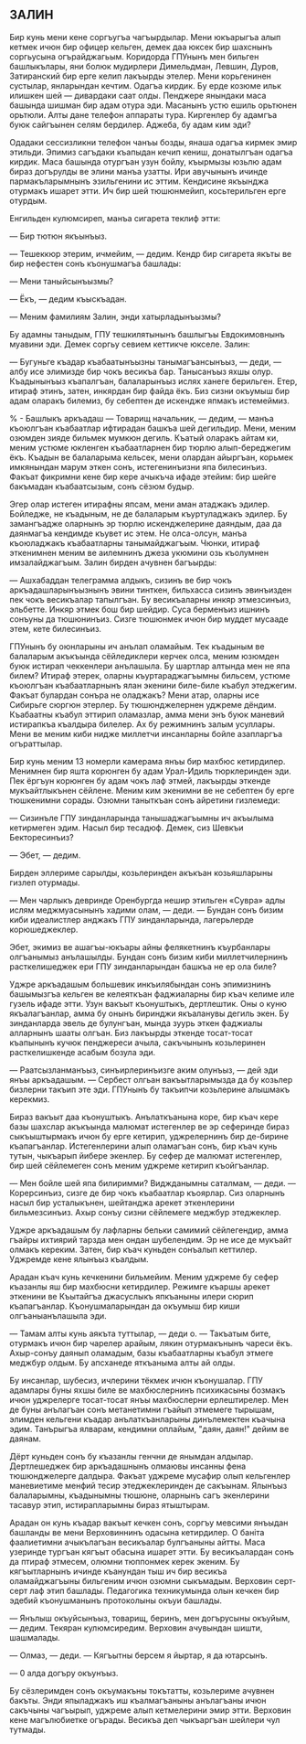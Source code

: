 ## ЗАЛИН

Бир кунь мени кене соргъугъа чагъырдылар.
Мени юкъарыгъа алып кетмек ичюн бир офицер кельген, демек даа юксек бир шахснынъ соргьусына огърайджагьым.
Коридорда ГПУнынъ мен бильген башлыкълары, яни болюк мудирлери Димельдман, Левшин, Дуров, Затиранский бир ерге келип лакъырды этелер.
Мени корьгенинен сустылар, янларындан кечтим.
Одагъа кирдик.
Бу ерде козюме ильк илишкен шей — дивардаки саат олды.
Пенджере янындаки маса башында шишман бир адам отура эди.
Масанынъ устю ешиль орьтюнен орьтюли.
Алты дане телефон аппараты тура.
Киргенлер бу адамгъа буюк сайгъынен селям бердилер.
Аджеба, бу адам ким эди?

Одадаки сессизликни телефон чанъы бозды, янаша одагъа кирмек эмир этильди.
Эпимиз сагъдаки къапыдан кечип кениш, донатылгъан одагъа кирдик.
Маса башында отургъан узун бойлу, къырмызы юзьлю адам бираз догърулды ве элини манъа узатты.
Ири авучынынъ ичинде пармакъларымнынъ эзильгенини ис эттим.
Кендисине якъынджа отурмакъ ишарет этти.
Ич бир шей тюшюнмейип, косьтерильген ерге отурдым.

Енгильден кулюмсиреп, манъа сигарета теклиф этти:

— Бир тютюн якъынъыз.

— Тешеккюр этерим, ичмейим, — дедим.
Кендр бир сигарета якъты ве бир нефестен сонъ къонушмагъа башлады:

— Мени таныйсынъызмы?

— Ёкъ, — дедим къыскъадан.

— Меним фамилиям Залин, энди хатырладынъызмы?

Бу адамны таныдым, ГПУ тешкилятынынъ башлыгъы Евдокимовнынъ муавини эди.
Демек соргьу севием кеттикче юкселе.
Залин:

— Бугуньге къадар къабаатынъызны танымагъансынъыз, — деди, — албу исе элимизде бир чокъ весикъа бар.
Танысанъыз яхшы олур.
Къадынынъыз къапалгъан, балаларынъыз ислях ханеге берильген.
Етер, итираф этинъ, затен, инкярдан бир файда ёкъ.
Биз сизни окъумыш бир адам оларакъ билемиз, бу себептен де искендже япмакъ истемеймиз.

% - Башлыкъ аркъадаш
— Товарищ начальник,
— дедим, — манъа къоюлгъан къабаатлар ифтирадан башкъа шей дегильдир.
Мени, меним озюмден зияде бильмек мумкюн дегиль.
Къатый оларакъ айтам ки, меним устюме юкленген къабаатларнен бир тюрлю алып-береджегим ёкъ.
Къадын ве балаларыма кельсек, мени олардан айыргъан, корьмек имкянындан марум эткен сонъ, истегенинъизни япа билесинъиз.
Факъат фикримни кене бир кере ачыкъча ифаде этейим: бир шейге бакъмадан къабаатсызым, сонъ сёзюм будыр.

Эгер олар истеген итирафны япсам, мени аман атаджакъ эдилер.
Бойледже, не къадыным, не де балаларым къуртуладжакъ эдилер.
Бу замангъадже оларнынъ эр тюрлю искенджелерине даяндым, даа да даянмагъа кендимде къувет ис этем.
Не олса-олсун, манъа къоюладжакъ къабаатларны танымайджагъым.
Чюнки, итираф эткенимнен меним ве аилемнинъ джеза укюмини озь къолумнен имзалайджагъым.
Залин бирден ачувнен багъырды:

— Ашхабаддан телеграмма алдыкъ, сизинъ ве бир чокъ аркъадашларынъызнынъ эвини тинткен, бильхасса сизинъ эвинъизден пек чокъ весикъалар тапылгъан.
Бу весикъаларны инкяр этмезсинъиз, эльбетте.
Инкяр этмек бош бир шейдир.
Суса берменъиз ишнинъ сонъуны да тюшюнинъиз.
Сизге тюшюнмек ичюн бир муддет мусааде этем, кете билесинъиз.

ГПУнынъ бу оюнларыны ич анълап оламайым.
Тек къадыным ве балаларым акъкъында сёйледиклери керчек олса, меним юзюмден буюк истирап чеккенлери анълашыла.
Бу шартлар алтында мен не япа билем?
Итираф этерек, оларны къуртараджагъымны бильсем, устюме къоюлгъан къабаатларнынъ ялан экенини биле-биле къабул этеджегим.
Факъат булардан сонъра не оладжакъ?
Мени атар, оларны исе Сибирьге сюргюн этерлер.
Бу тюшюнджелернен уджреме дёндим.
Къабаатны къабул эттирип оламазлар, амма мени энъ буюк маневий истирапкъа къалдыра билелер.
Ах бу режимнинъ залым усуллары.
Мени ве меним киби нидже миллетчи инсанларны бойле азапларгъа огъраттылар.

Бир кунь меним 13 номерли камерама янъы бир махбюс кетирдилер.
Менимнен бир яшта корюнген бу адам Урал-Идиль тюрклеринден эди.
Пек ёргъун корюнген бу адам чокъ лаф этмей, лакъырды эткенде мукъайтлыкънен сёйлене.
Меним ким экенимни ве не себептен бу ерге тюшкенимни сорады.
Озюмни таныткъан сонъ айретини гизлемеди:

— Сизинъле ГПУ зинданларында танышаджагъымны ич акъылыма кетирмеген эдим.
Насыл бир тесадюф.
Демек, сиз Шевкъи Бекторесинъиз?

— Эбет, — дедим.

Бирден эллериме сарылды, козьлеринден акъкъан козьяшларыны гизлеп отурмады.

— Мен чарлыкъ девринде Оренбургда нешир этильген «Сувра» адлы ислям меджмуасынынъ хадими олам, — деди. — Бундан сонъ бизим киби идеалистлер анджакъ ГПУ зинданларында, лагерьлерде корюшеджеклер.

Эбет, экимиз ве ашагъы-юкъары айны фелякетнинъ къурбанлары олгъанымыз анълашылды.
Бундан сонъ бизим киби миллетчилернинъ расткелишеджек ери ГПУ зинданларындан башкъа не ер ола биле?

Уджре аркъадашым большевик инкъилябындан сонъ эпимизнинъ башымызгъа кельген ве келеяткъан фаджиаларны бир къач келиме иле гузель ифаде этти.
Узун вакъыт къонуштыкъ, дертлештик.
Оны о куню якъалагъанлар, амма бу онынъ биринджи якъаланувы дегиль экен.
Бу зинданларда эвель де булунгъан, мында зуурь эткен фаджиалы алларнынъ шааты олгъан.
Биз лакъырды эткенде тосат-тосат къапынынъ кучюк пенджереси ачыла, сакъчынынъ козьлеринен расткелишкенде асабым бозула эди.

— Раатсызланманъыз, синъирлеринъизге аким олунъыз, — дей эди янъы аркъадашым. — Сербест олгьан вакъытларымызда да бу козьлер бизлерни такъип эте эди.
ГПУнынъ бу такъипчи козьлерине алышмакъ керекмиз.

Бираз вакъыт даа къонуштыкъ.
Анълаткъанына коре, бир къач кере базы шахслар акъкъында малюмат истегенлер ве эр сеферинде бираз сыкъыштырмакъ ичюн бу ерге кетирип, уджрелернинъ бир де-бирине къапагъанлар.
Истегенлерини алып оламагъан сонъ, бир къач кунь тутын, чыкъарып йибере экенлер.
Бу сефер де малюмат истегенлер, бир шей сёйлемеген сонъ меним уджреме кетирип къойгъанлар.

— Мен бойле шей япа билиримми?
Виджданымны саталмам, — деди. — Корерсинъиз, сизге де бир чокъ къабаатлар къоярлар.
Сиз оларнынъ насыл бир усталыкънен, шейтанджа арекет эткенлерини бильмезсинъиз.
Ахыр сонъу сизни сёйлемеге меджбур этеджеклер.

Уджре аркъадашым бу лафларны бельки самимий сёйлегендир, амма гъайры ихтиярий тарзда мен ондан шубелендим.
Эр не исе де мукъайт олмакъ кереким.
Затен, бир къач куньден сонъалып кеттилер.
Уджремде кене ялынъыз къалдым.

Арадан къач кунь кечкенини бильмейим.
Меним уджреме бу сефер къазанлы яш бир махбюсни кетирдилер.
Режимге къаршы арекет эткенини ве Къытайгъа джасуслыкъ япкъаныны илери сюрип къапагъанлар.
Къонушмаларындан да окъумыш бир киши олгъаныанълашыла эди.

— Тамам алты кунь аякъта туттылар, — деди о. — Такъатым бите, отурмакъ ичюн бир чарелер арайым, лякин отурмакънынъ чареси ёкъ.
Ахыр-сонъу даянып оламадым, базы къабаатларны къабул этмеге меджбур олдым.
Бу апсханеде яткъаныма алты ай олды.

Бу инсанлар, шубесиз, ичлерини тёкмек ичюн къонушалар.
ГПУ адамлары буны яхшы биле ве махбюслернинъ психикасыны бозмакъ ичюн уджрелерге тосат-тосат янъы махбюслерни ерлештирелер.
Мен де буны анълагъан сонъ метанетимни гъайып этмемеге тырышам, элимден кельгени къадар анълаткъанларыны динълемектен къачына эдим.
Танърыгъа ялварам, кендимни оплайым, "даян, даян!" дейим ве даянам.

Дёрт куньден сонъ бу къазанлы генчни де янымдан алдылар.
Дертлешеджек бир аркъадашнынъ олмаювы инсанны фена тюшюнджелерге далдыра.
Факъат уджреме мусафир олып кельгенлер маневиетиме менфий тесир этеджеклеринден де сакъынам.
Ялынъыз балаларымны, къадынымны тюшюне, оларнынъ сагъ экенлерини тасавур этип, истирапларымны бираз ятыштырам.

Арадан он кунь къадар вакъыт кечкен сонъ, соргъу мевсими янъыдан башланды ве мени Верховиннинъ одасына кетирдилер.
О баніта фаалиетимни ачыкълагъан весикъалар булгъаныны айтты.
Маса узеринде тургъан кягъыт обасына ишарет этти.
Бу весикъалардан сонъ да птираф этмесем, олюмни тюппонмек керек экеним.
Бу кягъытларнынъ ичинде къанундан тыш ич бир весикъа оламайджагъыны бильгеним ичюн озюмни сыкъмадым.
Верховин серт-серт лаф этип башлады.
Педагогика техникумында олын кечкен бир эдебий къонушманынъ протоколыны окъуи башлады.

— Янълыш окъуйсынъыз, товарищ, беринъ, мен догърусыны окъуйым, — дедим.
Текяран кулюмсиредим.
Верховин ачувындан шишти, шашмалады.

— Олмаз, — деди. — Кягъытны берсем я йыртар, я да ютарсынъ.

— 0 алда догъру окъунъыз.

Бу сёзлеримден сонъ окъумакъны токътатты, козьлериме ачувнен бакъты.
Энди япыладжакъ иш къалмагъаныны анълагъаны ичюн сакъчыны чагъырып, уджреме алып кетмелерини эмир этти.
Верховин кене магълюбиетке огърады.
Весикъа деп чыкъаргъан шейлери чул тутмады.

